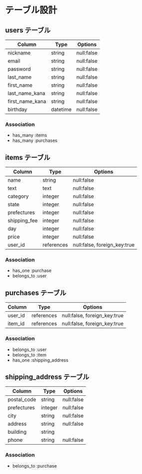 # テーブル設計

## users テーブル
| Column          | Type     | Options     |
| --------------- | -------- | ----------- |
| nickname        | string   | null:false  |
| email           | string   | null:false  |
| password        | string   | null:false  |
| last_name       | string   | null:false  |
| first_name      | string   | null:false  |
| last_name_kana  | string   | null:false  |
| first_name_kana | string   | null:false  |
| birthday        | datetime | null:false  |

### Association
- has_many :items
- has_many :purchases

## items テーブル
| Column       | Type       | Options                      |
| ------------ | ---------- | ---------------------------- |
| name         | string     | null:false                   |
| text         | text       | null:false                   |
| category     | integer    | null:false                   |
| state        | integer    | null:false                   |
| prefectures  | integer    | null:false                   |
| shipping_fee | integer    | null:false                   |
| day          | integer    | null:false                   |
| price        | integer    | null:false                   |
| user_id      | references | null:false, foreign_key:true |

### Association
- has_one :purchase
- belongs_to :user

## purchases テーブル
| Column      | Type       | Options                      |
| ----------- | ---------- | ---------------------------- |
| user_id     | references | null:false, foreign_key:true |
| item_id     | references | null:false, foreign_key:true |

### Association
- belongs_to :user
- belongs_to :item
- has_one :shipping_address

## shipping_address テーブル
| Column      | Type       | Options                      |
| ----------- | ---------- | ---------------------------- |
| postal_code | string     | null:false                   |
| prefectures | integer    | null:false                   |
| city        | string     | null:false                   |
| address     | string     | null:false                   |
| building    | string     |                              |
| phone       | string     | null:false                   |

### Association
- belongs_to :purchase